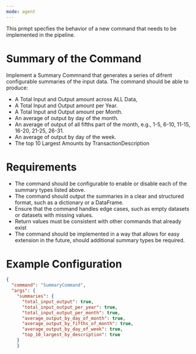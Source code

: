 ```yaml
---
mode: agent
---
```

This prmpt specfies the behavior of a new command that needs to be implemented in the pipeline.
# Summary of the Command
Implement a Summary Commnand that generates a series of difrent configurable summaries of the input data. The command should be able to produce:
- A Total Input and Output amount across ALL Data,
- A Total Input and Output amount per Year.
- A Total Input and Output amount per Month.
- An average of output by day of the month.
- An average of output of all fifths part of the month, e.g., 1-5, 6-10, 11-15, 16-20, 21-25, 26-31.
- An average of output by day of the week.
- The top 10 Largest Amounts by TransactionDescription
# Requirements
- The command should be configurable to enable or disable each of the summary types listed above.
- The command should output the summaries in a clear and structured format, such as a dictionary or a DataFrame.
- Ensure that the command handles edge cases, such as empty datasets or datasets with missing values.
- Return values must be consistent with other commands that already exist
- The command should be implemented in a way that allows for easy extension in the future, should additional summary types be required.
# Example Configuration
```json
{
  "command": "SummaryCommand",
  "args": {
    "summaries": {
      "total_input_output": true,
      "total_input_output_per_year": true,
      "total_input_output_per_month": true,
      "average_output_by_day_of_month": true,
      "average_output_by_fifths_of_month": true,
      "average_output_by_day_of_week": true,            
      "top_10_largest_by_description": true
    }
    }
